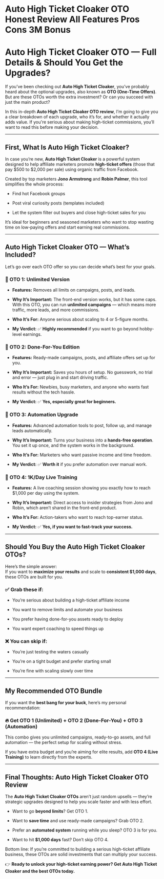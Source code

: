 # Auto High Ticket Cloaker OTO Honest Review All Features Pros Cons 3M Bonus
<h1 class="" data-start="181" data-end="257">Auto High Ticket Cloaker OTO — Full Details &amp; Should You Get the Upgrades?</h1>
<p class="" data-start="259" data-end="504">If you’ve been checking out <strong data-start="287" data-end="315">Auto High Ticket Cloaker</strong>, you’ve probably heard about the optional upgrades, also known as <strong data-start="382" data-end="407">OTO (One-Time Offers)</strong>.<br data-start="408" data-end="411" />But are these OTOs worth the extra investment? Or can you succeed with just the main product?</p>
<p class="" data-start="506" data-end="780">In this in-depth <strong data-start="523" data-end="562">Auto High Ticket Cloaker OTO review</strong>, I’m going to give you a clear breakdown of each upgrade, who it’s for, and whether it actually adds value. If you're serious about making high-ticket commissions, you’ll want to read this before making your decision.</p>


<hr class="" data-start="782" data-end="785" />

<h2 class="" data-start="787" data-end="830">First, What Is Auto High Ticket Cloaker?</h2>
<p class="" data-start="832" data-end="1047">In case you’re new, <strong data-start="852" data-end="880">Auto High Ticket Cloaker</strong> is a powerful system designed to help affiliate marketers promote <strong data-start="947" data-end="969">high-ticket offers</strong> (those that pay $500 to $2,000 per sale) using organic traffic from Facebook.</p>
<p class="" data-start="1049" data-end="1154">Created by top marketers <strong data-start="1074" data-end="1092">Jono Armstrong</strong> and <strong data-start="1097" data-end="1113">Robin Palmer</strong>, this tool simplifies the whole process:</p>

<ul data-start="1155" data-end="1302">
 	<li class="" data-start="1155" data-end="1181">
<p class="" data-start="1157" data-end="1181">Find hot Facebook groups</p>
</li>
 	<li class="" data-start="1182" data-end="1231">
<p class="" data-start="1184" data-end="1231">Post viral curiosity posts (templates included)</p>
</li>
 	<li class="" data-start="1232" data-end="1302">
<p class="" data-start="1234" data-end="1302">Let the system filter out buyers and close high-ticket sales for you</p>
</li>
</ul>
<p class="" data-start="1304" data-end="1438">It’s ideal for beginners and seasoned marketers who want to stop wasting time on low-paying offers and start earning real commissions.</p>


<hr class="" data-start="1440" data-end="1443" />

<h2 class="" data-start="1445" data-end="1495">Auto High Ticket Cloaker OTO — What’s Included?</h2>
<p class="" data-start="1497" data-end="1571">Let’s go over each OTO offer so you can decide what’s best for your goals.</p>

<h3 class="" data-start="1573" data-end="1604">🚀 OTO 1: Unlimited Version</h3>
<ul data-start="1605" data-end="2025">
 	<li class="" data-start="1605" data-end="1671">
<p class="" data-start="1607" data-end="1671"><strong data-start="1607" data-end="1620">Features:</strong> Removes all limits on campaigns, posts, and leads.</p>
</li>
 	<li class="" data-start="1672" data-end="1861">
<p class="" data-start="1674" data-end="1861"><strong data-start="1674" data-end="1697">Why It’s Important:</strong> The front-end version works, but it has some caps. With this OTO, you can run <strong data-start="1776" data-end="1799">unlimited campaigns</strong> — which means more traffic, more leads, and more commissions.</p>
</li>
 	<li class="" data-start="1862" data-end="1935">
<p class="" data-start="1864" data-end="1935"><strong data-start="1864" data-end="1881">Who It’s For:</strong> Anyone serious about scaling to 4 or 5-figure months.</p>
</li>
 	<li class="" data-start="1936" data-end="2025">
<p class="" data-start="1938" data-end="2025"><strong data-start="1938" data-end="1953">My Verdict:</strong> ✅ <strong data-start="1956" data-end="1978">Highly recommended</strong> if you want to go beyond hobby-level earnings.</p>
</li>
</ul>
<h3 class="" data-start="2027" data-end="2061">🚀 OTO 2: Done-For-You Edition</h3>
<ul data-start="2062" data-end="2435">
 	<li class="" data-start="2062" data-end="2143">
<p class="" data-start="2064" data-end="2143"><strong data-start="2064" data-end="2077">Features:</strong> Ready-made campaigns, posts, and affiliate offers set up for you.</p>
</li>
 	<li class="" data-start="2144" data-end="2270">
<p class="" data-start="2146" data-end="2270"><strong data-start="2146" data-end="2169">Why It’s Important:</strong> Saves you hours of setup. No guesswork, no trial and error — just plug in and start driving traffic.</p>
</li>
 	<li class="" data-start="2271" data-end="2374">
<p class="" data-start="2273" data-end="2374"><strong data-start="2273" data-end="2290">Who It’s For:</strong> Newbies, busy marketers, and anyone who wants fast results without the tech hassle.</p>
</li>
 	<li class="" data-start="2375" data-end="2435">
<p class="" data-start="2377" data-end="2435"><strong data-start="2377" data-end="2392">My Verdict:</strong> ✅ <strong data-start="2395" data-end="2435">Yes, especially great for beginners.</strong></p>
</li>
</ul>
<h3 class="" data-start="2437" data-end="2469">🚀 OTO 3: Automation Upgrade</h3>
<ul data-start="2470" data-end="2850">
 	<li class="" data-start="2470" data-end="2563">
<p class="" data-start="2472" data-end="2563"><strong data-start="2472" data-end="2485">Features:</strong> Advanced automation tools to post, follow up, and manage leads automatically.</p>
</li>
 	<li class="" data-start="2564" data-end="2702">
<p class="" data-start="2566" data-end="2702"><strong data-start="2566" data-end="2589">Why It’s Important:</strong> Turns your business into a <strong data-start="2617" data-end="2641">hands-free operation</strong>. You set it up once, and the system works in the background.</p>
</li>
 	<li class="" data-start="2703" data-end="2774">
<p class="" data-start="2705" data-end="2774"><strong data-start="2705" data-end="2722">Who It’s For:</strong> Marketers who want passive income and time freedom.</p>
</li>
 	<li class="" data-start="2775" data-end="2850">
<p class="" data-start="2777" data-end="2850"><strong data-start="2777" data-end="2792">My Verdict:</strong> ✅ <strong data-start="2795" data-end="2807">Worth it</strong> if you prefer automation over manual work.</p>
</li>
</ul>
<h3 class="" data-start="2852" data-end="2886">🚀 OTO 4: 1K/Day Live Training</h3>
<ul data-start="2887" data-end="3261">
 	<li class="" data-start="2887" data-end="2992">
<p class="" data-start="2889" data-end="2992"><strong data-start="2889" data-end="2902">Features:</strong> A live coaching session showing you exactly how to reach $1,000 per day using the system.</p>
</li>
 	<li class="" data-start="2993" data-end="3121">
<p class="" data-start="2995" data-end="3121"><strong data-start="2995" data-end="3018">Why It’s Important:</strong> Direct access to insider strategies from Jono and Robin, which aren’t shared in the front-end product.</p>
</li>
 	<li class="" data-start="3122" data-end="3192">
<p class="" data-start="3124" data-end="3192"><strong data-start="3124" data-end="3141">Who It’s For:</strong> Action-takers who want to reach top-earner status.</p>
</li>
 	<li class="" data-start="3193" data-end="3261">
<p class="" data-start="3195" data-end="3261"><strong data-start="3195" data-end="3210">My Verdict:</strong> ✅ <strong data-start="3213" data-end="3261">Yes, if you want to fast-track your success.</strong></p>
</li>
</ul>

<hr class="" data-start="3263" data-end="3266" />

<h2 class="" data-start="3268" data-end="3320">Should You Buy the Auto High Ticket Cloaker OTOs?</h2>
<p class="" data-start="3322" data-end="3461">Here’s the simple answer:<br data-start="3347" data-end="3350" />If you want to <strong data-start="3365" data-end="3390">maximize your results</strong> and scale to <strong data-start="3404" data-end="3430">consistent $1,000 days</strong>, these OTOs are built for you.</p>

<h3 class="" data-start="3463" data-end="3483">✅ Grab these if:</h3>
<ul data-start="3484" data-end="3703">
 	<li class="" data-start="3484" data-end="3546">
<p class="" data-start="3486" data-end="3546">You’re serious about building a high-ticket affiliate income</p>
</li>
 	<li class="" data-start="3547" data-end="3601">
<p class="" data-start="3549" data-end="3601">You want to remove limits and automate your business</p>
</li>
 	<li class="" data-start="3602" data-end="3657">
<p class="" data-start="3604" data-end="3657">You prefer having done-for-you assets ready to deploy</p>
</li>
 	<li class="" data-start="3658" data-end="3703">
<p class="" data-start="3660" data-end="3703">You want expert coaching to speed things up</p>
</li>
</ul>
<h3 class="" data-start="3705" data-end="3727">❌ You can skip if:</h3>
<ul data-start="3728" data-end="3866">
 	<li class="" data-start="3728" data-end="3769">
<p class="" data-start="3730" data-end="3769">You’re just testing the waters casually</p>
</li>
 	<li class="" data-start="3770" data-end="3822">
<p class="" data-start="3772" data-end="3822">You’re on a tight budget and prefer starting small</p>
</li>
 	<li class="" data-start="3823" data-end="3866">
<p class="" data-start="3825" data-end="3866">You’re fine with scaling slowly over time</p>
</li>
</ul>

<hr class="" data-start="3868" data-end="3871" />

<h2 class="" data-start="3873" data-end="3901">My Recommended OTO Bundle</h2>
<p class="" data-start="3903" data-end="3982">If you want the <strong data-start="3919" data-end="3946">best bang for your buck</strong>, here’s my personal recommendation:</p>

<h3 class="" data-start="3984" data-end="4062">🔥 <strong data-start="3991" data-end="4060">Get OTO 1 (Unlimited) + OTO 2 (Done-For-You) + OTO 3 (Automation)</strong></h3>
<p class="" data-start="4063" data-end="4192">This combo gives you unlimited campaigns, ready-to-go assets, and full automation — the perfect setup for scaling without stress.</p>
<p class="" data-start="4194" data-end="4321">If you have extra budget and you’re aiming for elite results, add <strong data-start="4260" data-end="4285">OTO 4 (Live Training)</strong> to learn directly from the experts.</p>


<hr class="" data-start="4323" data-end="4326" />

<h2 class="" data-start="4328" data-end="4382">Final Thoughts: Auto High Ticket Cloaker OTO Review</h2>
<p class="" data-start="4384" data-end="4533">The <strong data-start="4388" data-end="4421">Auto High Ticket Cloaker OTOs</strong> aren’t just random upsells — they’re strategic upgrades designed to help you scale faster and with less effort.</p>

<ul data-start="4535" data-end="4773">
 	<li class="" data-start="4535" data-end="4577">
<p class="" data-start="4537" data-end="4577">Want to go <strong data-start="4548" data-end="4565">beyond limits</strong>? Get OTO 1.</p>
</li>
 	<li class="" data-start="4578" data-end="4643">
<p class="" data-start="4580" data-end="4643">Want to <strong data-start="4588" data-end="4601">save time</strong> and use ready-made campaigns? Grab OTO 2.</p>
</li>
 	<li class="" data-start="4644" data-end="4719">
<p class="" data-start="4646" data-end="4719">Prefer an <strong data-start="4656" data-end="4676">automated system</strong> running while you sleep? OTO 3 is for you.</p>
</li>
 	<li class="" data-start="4720" data-end="4773">
<p class="" data-start="4722" data-end="4773">Want to hit <strong data-start="4734" data-end="4749">$1,000 days</strong> fast? Don’t skip OTO 4.</p>
</li>
</ul>
<p class="" data-start="4775" data-end="4926">Bottom line: If you’re committed to building a serious high-ticket affiliate business, these OTOs are solid investments that can multiply your success.</p>
<p class="" data-start="4928" data-end="5036">👉 <strong data-start="4931" data-end="5036">Ready to unlock your high-ticket earning power? Get Auto High Ticket Cloaker and the best OTOs today.</strong></p>
